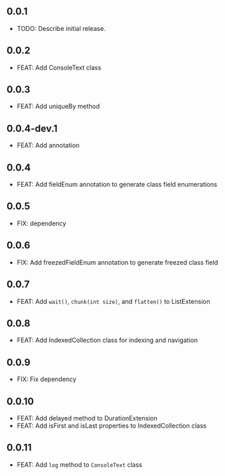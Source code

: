 ## 0.0.1

* TODO: Describe initial release.

## 0.0.2

* FEAT: Add ConsoleText class

## 0.0.3

* FEAT: Add uniqueBy method 

## 0.0.4-dev.1

* FEAT: Add annotation

## 0.0.4

* FEAT: Add fieldEnum annotation to generate class field enumerations

## 0.0.5
* FIX: dependency

## 0.0.6
* FIX: Add freezedFieldEnum annotation to generate freezed class field

## 0.0.7
* FEAT: Add `wait()`, `chunk(int size)`, and `flatten()` to ListExtension

## 0.0.8
* FEAT: Add IndexedCollection class for indexing and
navigation

## 0.0.9
* FIX: Fix dependency

## 0.0.10
* FEAT: Add delayed method to DurationExtension
* FEAT: Add isFirst and isLast properties to IndexedCollection class

## 0.0.11
* FEAT: Add `log` method to `ConsoleText` class